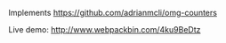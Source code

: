 Implements https://github.com/adrianmcli/omg-counters

Live demo: http://www.webpackbin.com/4ku9BeDtz
